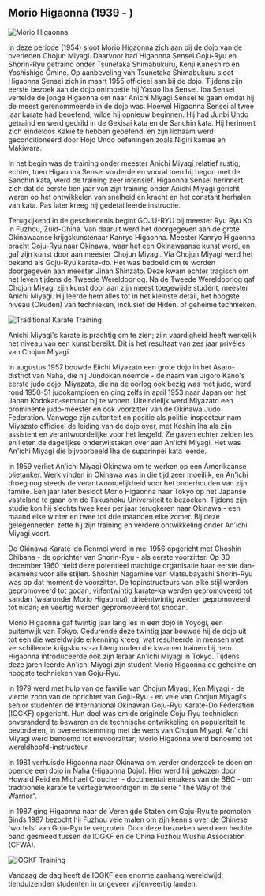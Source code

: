 ## Morio Higaonna (1939 - )

![Morio Higaonna](https://images.unsplash.com/photo-1594381898411-846e7d193883?q=80&w=1974&auto=format&fit=crop)

In deze periode (1954) sloot Morio Higaonna zich aan bij de dojo van de overleden Chojun Miyagi. Daarvoor had Higaonna Sensei Goju-Ryu en Shorin-Ryu getraind onder Tsunetaka Shimabukuru, Kenji Kaneshiro en Yoshishige Omine. Op aanbeveling van Tsunetaka Shimabukuru sloot Higaonna Sensei zich in maart 1955 officieel aan bij de dojo. Tijdens zijn eerste bezoek aan de dojo ontmoette hij Yasuo Iba Sensei. Iba Sensei vertelde de jonge Higaonna om naar Anichi Miyagi Sensei te gaan omdat hij de meest gerenommeerde in de dojo was. Hoewel Higaonna Sensei al twee jaar karate had beoefend, wilde hij opnieuw beginnen. Hij had Junbi Undo getraind en werd gedrild in de Gekisai kata en de Sanchin kata. Hij herinnert zich eindeloos Kakie te hebben geoefend, en zijn lichaam werd geconditioneerd door Hojo Undo oefeningen zoals Nigiri kamae en Makiwara.

In het begin was de training onder meester Anichi Miyagi relatief rustig; echter, toen Higaonna Sensei vorderde en vooral toen hij begon met de Sanchin kata, werd de training zeer intensief. Higaonna Sensei herinnert zich dat de eerste tien jaar van zijn training onder Anichi Miyagi gericht waren op het ontwikkelen van snelheid en kracht en het constant herhalen van kata. Pas later kreeg hij gedetailleerde instructie.

Terugkijkend in de geschiedenis begint GOJU-RYU bij meester Ryu Ryu Ko in Fuzhou, Zuid-China. Van daaruit werd het doorgegeven aan de grote Okinawaanse krijgskunstenaar Kanryo Higaonna. Meester Kanryo Higaonna bracht Goju-Ryu naar Okinawa, waar het een Okinawaanse kunst werd, en gaf zijn kunst door aan meester Chojun Miyagi. Via Chojun Miyagi werd het bekend als Goju-Ryu karate-do. Het was bedoeld om te worden doorgegeven aan meester Jinan Shinzato. Deze kwam echter tragisch om het leven tijdens de Tweede Wereldoorlog. Na de Tweede Wereldoorlog gaf Chojun Miyagi zijn kunst door aan zijn meest toegewijde student, meester Anichi Miyagi. Hij leerde hem alles tot in het kleinste detail, het hoogste niveau (Okuden) van technieken, inclusief de Hiden, of geheime technieken.

![Traditional Karate Training](https://images.unsplash.com/photo-1588479839125-7d66cfc0c734?q=80&w=1974&auto=format&fit=crop)

Anichi Miyagi's karate is prachtig om te zien; zijn vaardigheid heeft werkelijk het niveau van een kunst bereikt. Dit is het resultaat van zes jaar privéles van Chojun Miyagi.

In augustus 1957 bouwde Eiichi Miyazato een grote dojo in het Asato-district van Naha, die hij Jundokan noemde - de naam van Jigoro Kano's eerste judo dojo. Miyazato, die na de oorlog ook bezig was met judo, werd rond 1950-51 judokampioen en ging zelfs in april 1953 naar Japan om het Japan Kodokan-seminar bij te wonen. Uiteindelijk werd Miyazato een prominente judo-meester en ook voorzitter van de Okinawa Judo Federation. Vanwege zijn autoriteit en positie als politie-inspecteur nam Miyazato officieel de leiding van de dojo over, met Koshin Iha als zijn assistent en verantwoordelijke voor het lesgeld. Ze gaven echter zelden les en lieten de dagelijkse onderwijstaken over aan An'ichi Miyagi. Het was An'ichi Miyagi die bijvoorbeeld Iha de suparinpei kata leerde.

In 1959 verliet An'ichi Miyagi Okinawa om te werken op een Amerikaanse olietanker. Werk vinden in Okinawa was in die tijd zeer moeilijk, en An'ichi droeg nog steeds de verantwoordelijkheid voor het onderhouden van zijn familie. Een jaar later besloot Morio Higaonna naar Tokyo op het Japanse vasteland te gaan om de Takushoku Universiteit te bezoeken. Tijdens zijn studie kon hij slechts twee keer per jaar terugkeren naar Okinawa - een maand elke winter en twee tot drie maanden elke zomer. Bij deze gelegenheden zette hij zijn training en verdere ontwikkeling onder An'ichi Miyagi voort.

De Okinawa Karate-do Renmei werd in mei 1956 opgericht met Choshin Chibana - de oprichter van Shorin-Ryu - als eerste voorzitter. Op 30 december 1960 hield deze potentieel machtige organisatie haar eerste dan-examens voor alle stijlen. Shoshin Nagamine van Matsubayashi Shorin-Ryu was op dat moment de voorzitter. De topinstructeurs van elke stijl werden gepromoveerd tot godan, vijfentwintig karate-ka werden gepromoveerd tot sandan (waaronder Morio Higaonna); drieëntwintig werden gepromoveerd tot nidan; en veertig werden gepromoveerd tot shodan.

Morio Higaonna gaf twintig jaar lang les in een dojo in Yoyogi, een buitenwijk van Tokyo. Gedurende deze twintig jaar bouwde hij de dojo uit tot een die wereldwijde erkenning kreeg, wat resulteerde in mensen met verschillende krijgskunst-achtergronden die kwamen trainen bij hem. Higaonna introduceerde ook zijn leraar An'ichi Miyagi in Tokyo. Tijdens deze jaren leerde An'ichi Miyagi zijn student Morio Higaonna de geheime en hoogste technieken van Goju-Ryu.

In 1979 werd met hulp van de familie van Chojun Miyagi, Ken Miyagi - de vierde zoon van de oprichter van Goju-Ryu - en vele van Chojun Miyagi's senior studenten de International Okinawan Goju-Ryu Karate-Do Federation (IOGKF) opgericht. Hun doel was om de originele Goju-Ryu technieken onveranderd te bewaren en de technische ontwikkeling en populariteit te bevorderen, in overeenstemming met de wens van Chojun Miyagi. An'ichi Miyagi werd benoemd tot erevoorzitter; Morio Higaonna werd benoemd tot wereldhoofd-instructeur.

In 1981 verhuisde Higaonna naar Okinawa om verder onderzoek te doen en opende een dojo in Naha (Higaonna Dojo). Hier werd hij gekozen door Howard Reid en Michael Croucher - documentairemakers van de BBC - om traditionele karate te vertegenwoordigen in de serie "The Way of the Warrior".

In 1987 ging Higaonna naar de Verenigde Staten om Goju-Ryu te promoten. Sinds 1987 bezocht hij Fuzhou vele malen om zijn kennis over de Chinese 'wortels' van Goju-Ryu te vergroten. Door deze bezoeken werd een hechte band gesmeed tussen de IOGKF en de China Fuzhou Wushu Association (CFWA).

![IOGKF Training](https://images.unsplash.com/photo-1600881333123-ef51e8550e4a?q=80&w=1974&auto=format&fit=crop)

Vandaag de dag heeft de IOGKF een enorme aanhang wereldwijd; tienduizenden studenten in ongeveer vijfenveertig landen. 